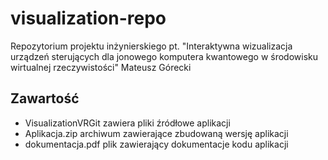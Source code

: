 # visualization-repo
Repozytorium projektu inżynierskiego pt. "Interaktywna wizualizacja urządzeń sterujących dla jonowego komputera kwantowego w środowisku wirtualnej rzeczywistości"
Mateusz Górecki
## Zawartość
- VisualizationVRGit zawiera pliki źródłowe aplikacji
- Aplikacja.zip archiwum zawierające zbudowaną wersję aplikacji
- dokumentacja.pdf plik zawierający dokumentacje kodu aplikacji
